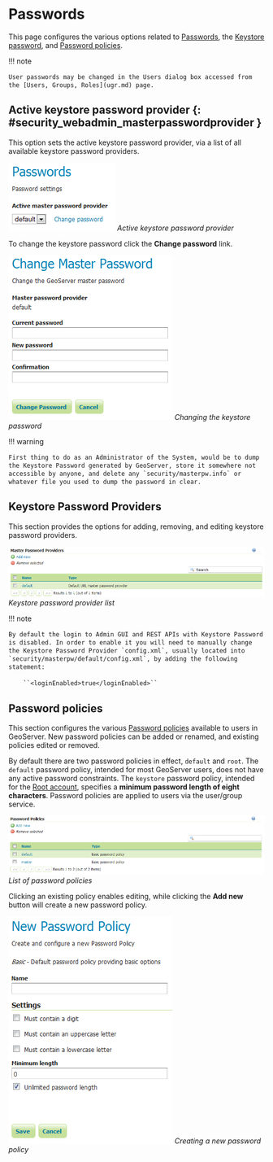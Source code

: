 # Passwords

This page configures the various options related to [Passwords](../passwd.md), the [Keystore password](../passwd.md#security_master_passwd), and [Password policies](../passwd.md#security_passwd_policy).

!!! note

    User passwords may be changed in the Users dialog box accessed from the [Users, Groups, Roles](ugr.md) page.

## Active keystore password provider {: #security_webadmin_masterpasswordprovider }

This option sets the active keystore password provider, via a list of all available keystore password providers.

![](images/passwd_activemaster.png)
*Active keystore password provider*

To change the keystore password click the **Change password** link.

![](images/passwd_changemaster.png)
*Changing the keystore password*

!!! warning

    First thing to do as an Administrator of the System, would be to dump the Keystore Password generated by GeoServer, store it somewhere not accessible by anyone, and delete any `security/masterpw.info` or whatever file you used to dump the password in clear.

## Keystore Password Providers

This section provides the options for adding, removing, and editing keystore password providers.

![](images/passwd_masterprovider.png)
*Keystore password provider list*

!!! note

    By default the login to Admin GUI and REST APIs with Keystore Password is disabled. In order to enable it you will need to manually change the Keystore Password Provider `config.xml`, usually located into `security/masterpw/default/config.xml`, by adding the following statement:
    
        ``<loginEnabled>true</loginEnabled>``

## Password policies

This section configures the various [Password policies](../passwd.md#security_passwd_policy) available to users in GeoServer. New password policies can be added or renamed, and existing policies edited or removed.

By default there are two password policies in effect, `default` and `root`. The `default` password policy, intended for most GeoServer users, does not have any active password constraints. The `keystore` password policy, intended for the [Root account](../root.md), specifies a **minimum password length of eight characters**. Password policies are applied to users via the user/group service.

![](images/passwd_policies.png)
*List of password policies*

Clicking an existing policy enables editing, while clicking the **Add new** button will create a new password policy.

![](images/passwd_newpolicy.png)
*Creating a new password policy*
